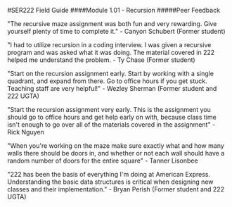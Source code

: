 #SER222 Field Guide
####Module 1.01 - Recursion
#####Peer Feedback

"The recursive maze assignment was both fun and very rewarding. Give yourself plenty of time to complete it." - Canyon Schubert (Former student)

"I had to utilize recursion in a coding interview. I was given a recursive program and was asked what it was doing. The material covered in 222 helped me understand the problem. - Ty Chase (Former student)

"Start on the recursion assignment early. Start by working with a single quadrant, and expand from there. Go to office hours if you get stuck. Teaching staff are very helpful!" - Wezley Sherman (Former student and 222 UGTA)

"Start the recursion assignment very early. This is the assignment you should go to office hours and get help early on with, because class time isn't enough to go over all of the materials covered in the assignment" - Rick Nguyen

"When you're working on the maze make sure exactly what and how many walls there should be doors in, and whether or not each wall should have a random number of doors for the entire square" - Tanner Lisonbee

"222 has been the basis of everything I'm doing at American Express. Understanding the basic data structures is critical when designing new classes and their implementation." - Bryan Perish (Former student and 222 UGTA)
